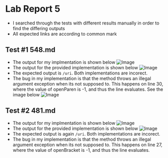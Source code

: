 # Lab Report 5
* I searched through the tests with different results manually in order to find the differing outputs
* All expected links are according to common mark

## Test #1 548.md
* The output for my implmentation is shown below
![Image](https://www.linkpicture.com/q/Screen-Shot-2022-05-31-at-11.25.43-PM.png)
* The output for the provided implementation is shown below
![Image](https://www.linkpicture.com/q/Screen-Shot-2022-05-31-at-11.25.58-PM.png)
* The expected output is `/uri`. Both implementations are incorect.
* The bug in my implementation is that the method throws an illegal argument exception when its not supposed to. This happens on line 30, where the value of openParen is -1, and thus the line evaluates. See the image below
![Image](https://www.linkpicture.com/q/Screen-Shot-2022-05-31-at-11.25.58-PM.png)

## Test #2 481.md
* The output for my implmentation is shown below
![Image](https://www.linkpicture.com/q/Screen-Shot-2022-05-31-at-11.24.08-PM.png)
* The output for the provided implementation is shown below
![Image](https://www.linkpicture.com/q/Screen-Shot-2022-05-31-at-11.24.29-PM.png)
* The expected output is again `/uri`. Both implementations are incorect.
* The bug in my implementation is that the method throws an illegal argument exception when its not supposed to. This happens on line 27, where the value of openBracket is -1, and thus the line evaluates.

